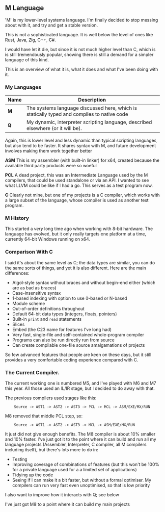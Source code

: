 ## M Language

'M' is my lower-level systems language. I'm finally decided to stop messing about with it, and try and get a stable version.

This is not a sophisticated language. It is well below the level of ones like Rust, Java, Zig, C++, C#.

I would have let it die, but since it is not much higher level than C, which is is still tremendously popular, showing there is still a demand for a simpler language of this kind.

This is an overview of what it is, what it does and what I've been doing with it.

### My Languages

Name | Description
--- | ---
**M** | The systems language discussed here, which is statically typed and compiles to native code
**Q** | My dynamic, interpreter scripting language, described elsewhere (or it will be).

Again, this is lower level and less dynamic than typical scripting languages, 
but also tend to be faster. It shares syntax with M, and future development involves making them work together better

**ASM** This is my assembler (with built-in linker) for x64, created because the available third party products were so woeful

**PCL** A dead project, this was an Intermediate Language used by the M compilers, that could be used standalone or via an API. I wanted to see what LLVM could be like if I had a go. This serves as a test program now.

**C** Clearly not mine, but one of my projects is a C compiler, which works with a large subset of the language, whose compiler is used as another test program.

### M History

This started a *very* long time ago when working with 8-bit hardware. The language has evolved, but it only really targets one platform at a time, currently 64-bit Windows running on x64.

### Comparison With C

I said it's about the same level as C; the data types are similar, you can do the same sorts of things, and yet it is also different. Here are the main differences:

* Algol-style syntax without braces and without begin-end either (which are as bad as braces)
* Case-insensitive syntax
* 1-based indexing with option to use 0-based or N-based
* Module scheme
* Out-of-order definitions throughout
* Default 64-bit data types (integers, floats, pointers)
* Built-in `print` and `read` statements
* Slices
* Embed (the C23 name for features I've long had)
* Very fast, single-file and self-contained whole-program compiler
* Programs can also be run directly run from source
* Can create compilable one-file source amalgamations of projects

So few advanced features that people are keen on these days, but it still provides a very comfortable coding experience compared with C.

### The Current Compiler.

The current working one is numbered M5, and I've played with M6 and M7 this year. All those used an IL/IR stage, but I decided to do away with that.

The previous compilers used stages like this:
````
    Source -> AST1 -> AST2 -> AST3 -> PCL -> MCL -> ASM/EXE/MX/RUN
````
M8 removed that middle PCL step, so:
````
    Source -> AST1 -> AST2 -> AST3 -> MCL -> ASM/EXE/MX/RUN
````
It just did not give enough benefits. The M8 compiler is about 10% smaller and 10% faster. I've just got it to the point where it can build and run all my language projects (Assembler, Interpreter, C compiler, all M compilers including itself), but there's lots more to do in:

* Testing
* Improving coverage of combinations of features (but this won't be 100% for a private language used for a a limited set of applications)
* Tidying up the code
* Seeing if I can make it a bit faster, but without a formal optimiser. My compilers can run very fast even unoptimised, so that is low priority

I also want to improve how it interacts with Q; see below

I've just got M8 to a point where it can build my main projects
